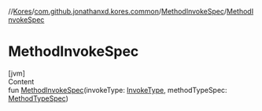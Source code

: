 //[Kores](../../index.md)/[com.github.jonathanxd.kores.common](../index.md)/[MethodInvokeSpec](index.md)/[MethodInvokeSpec](-method-invoke-spec.md)



# MethodInvokeSpec  
[jvm]  
Content  
fun [MethodInvokeSpec](-method-invoke-spec.md)(invokeType: [InvokeType](../../com.github.jonathanxd.kores.base/-invoke-type/index.md), methodTypeSpec: [MethodTypeSpec](../-method-type-spec/index.md))  



